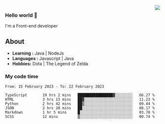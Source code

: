 <img align='right' src="https://github-readme-stats.vercel.app/api?username=jumodada&show_icons=true&theme=vue">

### Hello world 👋

I'm a Front-end developer 
    
## About
-  **Learning :** Java | NodeJs
-  **Languages :** Javascript | Java
-  **Hobbies:** Dota | The Legend of Zelda

### My code time

<!--START_SECTION:waka-->

```text
From: 15 February 2023 - To: 22 February 2023

TypeScript       19 hrs 2 mins   ████████████████▓░░░░░░░░   66.27 %
HTML             3 hrs 13 mins   ██▓░░░░░░░░░░░░░░░░░░░░░░   11.23 %
Python           2 hrs 42 mins   ██▒░░░░░░░░░░░░░░░░░░░░░░   09.44 %
JSON             2 hrs 20 mins   ██░░░░░░░░░░░░░░░░░░░░░░░   08.17 %
Markdown         1 hr 5 mins     █░░░░░░░░░░░░░░░░░░░░░░░░   03.78 %
SCSS             12 mins         ▒░░░░░░░░░░░░░░░░░░░░░░░░   00.74 %
```

<!--END_SECTION:waka-->
